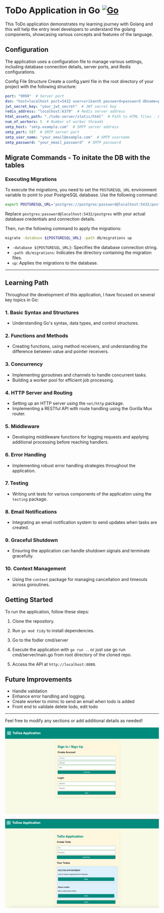 # ToDo Application in Go [![Go](https://github.com/SrikanthBhandary/todo-server/actions/workflows/go.yml/badge.svg?branch=main)](https://github.com/SrikanthBhandary/todo-server/actions/workflows/go.yml)
This ToDo application demonstrates my learning journey with Golang and this will help the entry level developers to understand the golang components, showcasing various concepts and features of the language. 

## Configuration
The application uses a configuration file to manage various settings, including database connection details, server ports, and Redis configurations.

Config File Structure
Create a config.yaml file in the root directory of your project with the following structure:


``` YAML
port: "9999"  # Server port
dsn: "host=localhost port=5432 user=srikanth password=password dbname=postgres sslmode=disable"  # Database connection string  
jwt_secret_key: "your_jwt_secret"  # JWT secret key
redis_address: "localhost:6379"  # Redis server address
html_assets_path: "./todo-server/static/html"  # Path to HTML files . Give the absolute path to the html templates
num_of_workers: 5  # Number of worker threads
smtp_host: "smtp.example.com"  # SMTP server address
smtp_port: 587  # SMTP server port
smtp_user_name: "your_email@example.com"  # SMTP username
smtp_password: "your_email_password"  # SMTP password
```


## Migrate Commands - To initate the DB with the tables


### Executing Migrations

To execute the migrations, you need to set the `POSTGRESQL_URL` environment variable to point to your PostgreSQL database. Use the following command:

```bash
export POSTGRESQL_URL='postgres://postgres:password@localhost:5432/postgres?sslmode=disable'
```

Replace `postgres:password@localhost:5432/postgres` with your actual database credentials and connection details.

Then, run the following command to apply the migrations:

```bash
migrate -database ${POSTGRESQL_URL} -path db/migrations up
```

- `-database ${POSTGRESQL_URL}`: Specifies the database connection string.
- `-path db/migrations`: Indicates the directory containing the migration files.
- `up`: Applies the migrations to the database.

---

## Learning Path

Throughout the development of this application, I have focused on several key topics in Go:

### 1. **Basic Syntax and Structures**
   - Understanding Go's syntax, data types, and control structures.

### 2. **Functions and Methods**
   - Creating functions, using method receivers, and understanding the difference between value and pointer receivers.

### 3. **Concurrency**
   - Implementing goroutines and channels to handle concurrent tasks.
   - Building a worker pool for efficient job processing.

### 4. **HTTP Server and Routing**
   - Setting up an HTTP server using the `net/http` package.
   - Implementing a RESTful API with route handling using the Gorilla Mux router.

### 5. **Middleware**
   - Developing middleware functions for logging requests and applying additional processing before reaching handlers.

### 6. **Error Handling**
   - Implementing robust error handling strategies throughout the application.

### 7. **Testing**
   - Writing unit tests for various components of the application using the `testing` package.

### 8. **Email Notifications**
   - Integrating an email notification system to send updates when tasks are created.

### 9. **Graceful Shutdown**
   - Ensuring the application can handle shutdown signals and terminate gracefully.

### 10. **Context Management**
   - Using the `context` package for managing cancellation and timeouts across goroutines.

## Getting Started

To run the application, follow these steps:

1. Clone the repository.
2. Run `go mod tidy` to install dependencies.
3. Go to the fodler cmd/server
4. Execute the application with `go run .`. or just use go run cmd/server/main.go from root directory of the cloned repo.

5. Access the API at `http://localhost:8080`.

## Future Improvements
- Handle validation
- Enhance error handling and logging.
- Create worker to mimic to send an email when todo is added
- Front end to validate delete todo, edit todo

---

Feel free to modify any sections or add additional details as needed!

![image](./docs/images/todo_login.png)

![image](./docs/images/todo_home.png)
